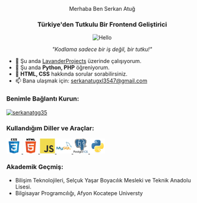 <p align="center">
Merhaba Ben Serkan Atuğ
</p>
<h3 align="center">Türkiye'den Tutkulu Bir Frontend Geliştirici</h3>

<p align="center">
  <img src="https://media.giphy.com/media/1i6I0rHpM2MNSrY4PH/giphy.gif" alt="Hello" width="200"/>
</p>

<p align="center">
  <em>
    "Kodlama sadece bir iş değil, bir tutku!" 
  </em>
</p>

- 🔭 Şu anda [LavanderProjects](https://github.com/LavanderProjects) üzerinde çalışıyorum.
- 🌱 Şu anda **Python, PHP** öğreniyorum.
- 💬 **HTML, CSS** hakkında sorular sorabilirsiniz.
- 📫 Bana ulaşmak için: [serkanatugxl3547@gmail.com](mailto:serkanatugxl3547@gmail.com)

<h3 align="left">Benimle Bağlantı Kurun:</h3>
<p align="left">
  <a href="https://instagram.com/sserkkan35/" target="blank">
    <img align="center" src="https://raw.githubusercontent.com/rahuldkjain/github-profile-readme-generator/master/src/images/icons/Social/instagram.svg" alt="serkanatgg35" height="30" width="40" />
  </a>
</p>

<h3 align="left">Kullandığım Diller ve Araçlar:</h3>
<p align="left"> 
  <a href="https://www.w3schools.com/css/" target="_blank" rel="noreferrer">
    <img src="https://raw.githubusercontent.com/devicons/devicon/master/icons/css3/css3-original-wordmark.svg" alt="css3" width="40" height="40"/> 
  </a> 
  <a href="https://www.w3.org/html/" target="_blank" rel="noreferrer">
    <img src="https://raw.githubusercontent.com/devicons/devicon/master/icons/html5/html5-original-wordmark.svg" alt="html5" width="40" height="40"/> 
  </a> 
  <a href="https://www.javascript.com/" target="_blank" rel="noreferrer">
    <img src="https://raw.githubusercontent.com/devicons/devicon/master/icons/javascript/javascript-original.svg" alt="javascript" width="40" height="40"/> 
  </a>
  <a href="https://www.mysql.com/" target="_blank" rel="noreferrer">
    <img src="https://raw.githubusercontent.com/devicons/devicon/master/icons/mysql/mysql-original-wordmark.svg" alt="mysql" width="40" height="40"/> 
  </a> 
  <a href="https://www.postgresql.org" target="_blank" rel="noreferrer">
    <img src="https://raw.githubusercontent.com/devicons/devicon/master/icons/postgresql/postgresql-original-wordmark.svg" alt="postgresql" width="40" height="40"/> 
  </a> 

<a href="https://www.python.org/" target="_blank" rel="noreferrer">
    <img src="https://raw.githubusercontent.com/devicons/devicon/master/icons/python/python-original.svg" alt="Python" width="40" height="40"/> 
  </a>
</p>


<h3 align="left">Akademik Geçmiş:</h3>
<p align="left">
  <ul>
    <li>Bilişim Teknolojileri,  Selçuk Yaşar Boyacılık Mesleki ve Teknik Anadolu Lisesi.</li>
    <li>Bilgisayar Programcılığı, Afyon Kocatepe Universty</li>
  </ul>
</p>

